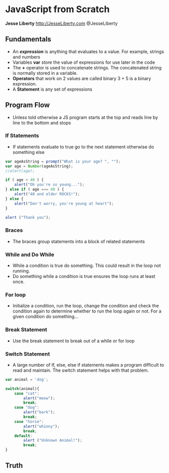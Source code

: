 # JavaScript from Scratch

**Jesse Liberty** http://JesseLiberty.com @JesseLiberty

## Fundamentals

- An _**expression**_ is anything that evaluates to a value. For example, strings and numbers
- Variables **var** store the value of expressions for use later in the code
- The **+** operator is used to concatenate strings.  The concatenated string is normally stored in a variable.
- **Operators** that work on 2 values are called binary 3 + 5 is a binary expression.
- A **Statement** is any set of expressions

## Program Flow

- Unless told otherwise a JS program starts at the top and reads line by line to the bottom and stops

### If Statements

- If statements evaluate to true go to the next statement otherwise do something else

```javascript
var ageAsString = prompt("What is your age? ", "");
var age = Number(ageAsString);
//alert(age);

if ( age < 40 ) {
    alert("Oh you're so young...");
} else if ( age === 40 ) {
    alert("40 and older ROCKS!");
} else {
    alert("Don't worry, you're young at heart");
}

alert ("Thank you");
```

### Braces

- The braces group statements into a block of related statements

### While and Do While

- While a condition is true do something. This could result in the loop not running.
- Do something while a condition is true ensures the loop runs at least once.

### For loop

- Initialize a condition, run the loop, change the condition and check the condition again to determine whether to run the loop again or not. For a given condition do something...

### Break Statement

- Use the break statement to break out of a while or for loop

### Switch Statement

- A large number of If, else, else if statements makes a program difficult to read and maintain.  The switch statement helps with that problem.

```javascript
var animal = 'dog';

switch(animal){
    case "cat":
        alert("meow");
        break;
    case "dog":
        alert("bark");
        break;
    case "horse":
        alert("whinny");
        break;
    default:
        alert ("Unknown Animal!");
        break;
}
```

## Truth